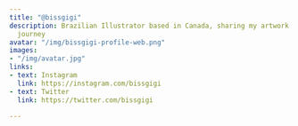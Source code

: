 ```yaml
---
title: "@bissgigi"
description: Brazilian Illustrator based in Canada, sharing my artwork and learning
  journey
avatar: "/img/bissgigi-profile-web.png"
images:
- "/img/avatar.jpg"
links:
- text: Instagram
  link: https://instagram.com/bissgigi
- text: Twitter
  link: https://twitter.com/bissgigi

---
```

